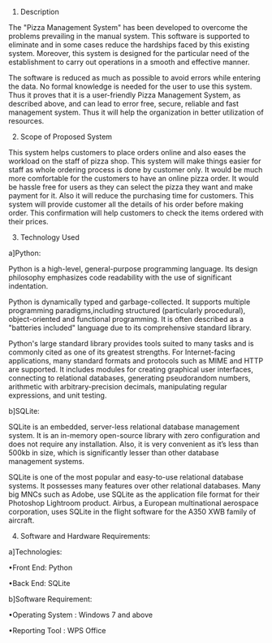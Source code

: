1) Description

The "Pizza Management System" has been developed to overcome the  problems prevailing in the manual system. This software is supported to eliminate and in some cases reduce the hardships faced by this existing system. Moreover, this system is designed for the particular need of the establishment to carry out operations in a smooth and  effective manner.

The software is reduced as much as possible to avoid errors while  entering the data. No formal knowledge is needed for the user to use  this system. Thus it proves that it is a user-friendly Pizza Management  System, as described above, and can lead to error free, secure, reliable  and fast management system. Thus it will help the organization in  better utilization of resources.

2) Scope of Proposed System

This system helps customers to place orders online and also eases the workload on the staff of pizza shop. This system will make things easier for staff as whole ordering process is done by customer only.
It would be much more comfortable for the customers to have an online pizza order. It would be hassle free for users as they can select the pizza they want and make payment for it. Also it will reduce the purchasing time for customers.
This system will provide customer all the details of his order before making order. This confirmation will help customers to check the items ordered with their prices.

3) Technology Used

  a]Python:

Python is a high-level, general-purpose programming language. Its design philosophy emphasizes code readability with the use of significant indentation.

Python is dynamically typed and garbage-collected. It supports multiple programming paradigms,including structured (particularly procedural), object-oriented and functional programming. It is often described as a "batteries included" language due to its comprehensive standard library.

Python's large standard library provides tools suited to many tasks and is commonly cited as one of its greatest strengths. For Internet-facing applications, many standard formats and protocols such as MIME and HTTP are supported. It includes modules for creating graphical user interfaces, connecting to relational databases, generating pseudorandom numbers, arithmetic with arbitrary-precision decimals, manipulating regular expressions, and unit testing.

  b]SQLite:

SQLite is an embedded, server-less relational database management system. It is an in-memory open-source library with zero configuration and does not require any installation. Also, it is very convenient as it’s less than 500kb in size, which is significantly lesser than other database management systems.

SQLite is one of the most popular and easy-to-use relational database systems. It possesses many features over other relational databases. Many big MNCs such as Adobe, use SQLite as the application file format for their Photoshop Lightroom product. Airbus, a European multinational aerospace corporation, uses SQLite in the flight software for the A350 XWB family of aircraft. 

4) Software and Hardware Requirements:

  a]Technologies:

  •Front End: Python

  •Back End: SQLite

  b]Software Requirement:

  •Operating System : Windows 7 and above

  •Reporting Tool : WPS Office

